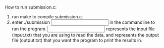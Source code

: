 How to run submission.c:

1. run make to compile submission.c.
2. enter ./submission <input file> <output file> in the commandline to run the program.
<input file> represents the input file (input.txt) that you are using to read the data, and <output file> represents the output file (output.txt) that you want the program to print the results in.